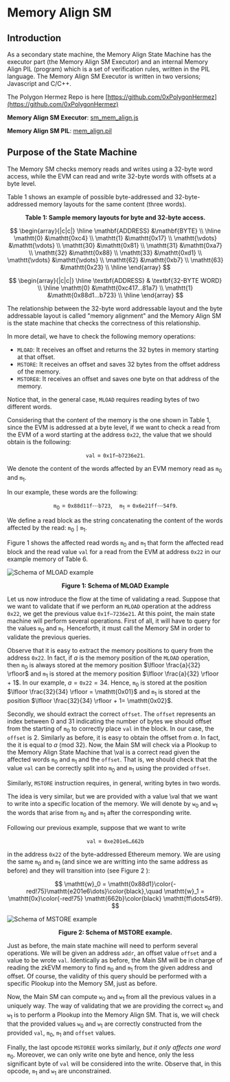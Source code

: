 # Memory Align SM

## Introduction 

As a secondary state machine, the Memory Align State Machine has the executor part (the Memory Align SM Executor) and an internal Memory Align PIL (program) which is a set of verification rules, written in the PIL language. The Memory Align SM Executor is written in two versions; Javascript and C/C++.



The Polygon Hermez Repo is here  [https://github.com/0xPolygonHermez](https://github.com/0xPolygonHermez)

**Memory Align SM Executor**: [sm_mem_align.js](https://github.com/0xPolygonHermez/zkevm-proverjs/tree/main/src/sm/sm_mem_align.js)

**Memory Align SM PIL**: [mem_align.pil](https://github.com/0xPolygonHermez/zkevm-proverjs/blob/main/pil/mem_align.pil) 


## Purpose of the State Machine


The Memory SM checks memory reads and writes using a 32-byte word access, while the EVM can read and write 32-byte words with offsets at a byte level.

Table 1 shows an example of possible byte-addressed and 32-byte-addressed memory layouts for the same content (three words).

<!-- 
|                                         $\mathbf{ADDRESS}$                                         |                                           $\mathbf{BYTE}$                                            |
| :------------------------------------------------------------------------------------------------: | :--------------------------------------------------------------------------------------------------: |
| $\mathtt{0x00}\\ \mathtt{0x01}\\ \mathtt{0x02}\\ \mathtt{\ldots}\\ \mathtt{0x1e}\\ \mathtt{0x1f}$  | $\mathtt{0xc4}\\ \mathtt{0x17}\\  \mathtt{0x4f}\\ \mathtt{\ldots}\\   \mathtt{0x81}\\ \mathtt{0xa7}$ |
| $\mathtt{0x20}\\ \mathtt{0x21}\\ \mathtt{0x22}\\ \mathtt{\ldots}\\ \mathtt{0x3e}\\ \mathtt{0x3f} $ | $ \mathtt{0x88}\\ \mathtt{0xd1}\\ \mathtt{0x1f}\\ \mathtt{\ldots}\\ \mathtt{0xb7}\\ \mathtt{0x23} $  |
| $\mathtt{0x40}\\ \mathtt{0x41}\\ \mathtt{0x42}\\ \mathtt{\ldots}\\ \mathtt{0x5e}\\ \mathtt{0x5f}$  |  $\mathtt{0x6e}\\ \mathtt{0x21}\\ \mathtt{0xff}\\ \mathtt{\ldots}\\ \mathtt{0x54}\\ \mathtt{0xf9} $  |

| $\mathbf{ADDRESS}$ |  $\mathbf{32-BYTE~~WORD}$  |
| :----------------: | :------------------------: |
|  $\mathtt{0x00}$   | $\mathtt{0xc4174f...81a7}$ |
|  $\mathtt{0x01}$   | $\mathtt{0x88d11f...b723}$ |
|  $\mathtt{0x02}$   | $\mathtt{0x6e21ff...54f9}$ | 
-->

<div align="center"><b> Table 1: Sample memory layouts for byte and 32-byte access.</b></div>

$$
\begin{array}{|c|c|}
\hline
\mathbf{ADDRESS} &\mathbf{BYTE} \\ \hline
\mathtt{0} &\mathtt{0xc4} \\
\mathtt{1} &\mathtt{0x17} \\
\mathtt{\vdots} &\mathtt{\vdots} \\
\mathtt{30} &\mathtt{0x81} \\
\mathtt{31} &\mathtt{0xa7} \\
\mathtt{32} &\mathtt{0x88} \\
\mathtt{33} &\mathtt{0xd1} \\
\mathtt{\vdots} &\mathtt{\vdots} \\
\mathtt{62} &\mathtt{0xb7} \\
\mathtt{63} &\mathtt{0x23} \\
\hline
\end{array}
$$

$$
\begin{array}{|c|c|}
\hline
\textbf{ADDRESS} & \textbf{32-BYTE WORD} \\ \hline
\mathtt{0} &\mathtt{0xc417...81a7} \\
\mathtt{1} &\mathtt{0x88d1...b723} \\
\hline
\end{array}
$$


The relationship between the 32-byte word addressable layout and the byte addressable layout is called "memory alignment" and the Memory Align SM is the state machine that checks the correctness of this relationship.

In more detail, we have to check the following memory operations:

- $\mathtt{MLOAD}$: It receives an offset and returns the 32 bytes in memory starting at that offset.
- $\mathtt{MSTORE}$: It receives an offset and saves 32 bytes from the offset address of the memory.
- $\mathtt{MSTORE8}$: It receives an offset and saves one byte on that address of the memory.

Notice that, in the general case, $\mathtt{MLOAD}$ requires reading bytes of two different words.

Considering that the content of the memory is the one shown in Table 1, since the EVM is addressed at a byte level, if we want to check a read from the EVM of a word starting at the address $\mathtt{0x22}$, the value that we should obtain is the following:

$$
\mathtt{val} = \mathtt{0x1f \cdots b7236e21}.
$$

We denote the content of the words affected by an EVM memory read as $\mathtt{m}_0$ and $\mathtt{m}_1$.

In our example, these words are the following:

$$
\mathtt{m}_0 = \mathtt{0x} \mathtt{88d11f} \cdots \mathtt{b723},
\quad \mathtt{m}_1 = \mathtt{0x} \mathtt{6e21ff} \cdots \mathtt{54f9}.
$$

We define a read block as the string concatenating the content of the words affected by the read: $\mathtt{m}_0 \mid \mathtt{m}_1$.

Figure 1 shows the affected read words $\mathtt{m}_0$ and $\mathtt{m}_1$ that form the affected read block and the read value $\mathtt{val}$ for a read from the EVM at address $\mathtt{0x22}$ in our example memory of Table 6.

![Schema of MLOAD example](figures/fig-schm-mld-eg.png)
<div align="center"><b> Figure 1: Schema of MLOAD Example </b></div>

Let us now introduce the flow at the time of validating a read. Suppose that we want to validate that if we perform an $\mathtt{MLOAD}$ operation at the address $\mathtt{0x22}$, we get the previous value $\mathtt{0x1f\dotsb7236e21}$. At this point, the main state machine will perform several operations. First of all, it will have to query for the values $\mathtt{m}_0$ and $\mathtt{m}_1$. Henceforth, it must call the Memory SM in order to validate the previous queries.

Observe that it is easy to extract the memory positions to query from the address $\mathtt{0x22}$. In fact, if $a$ is the memory position of the $\mathtt{MLOAD}$ operation, then $\mathtt{m}_0$ is always stored at the memory position $\lfloor \frac{a}{32} \rfloor$ and $\mathtt{m}_1$ is stored at the memory position $\lfloor \frac{a}{32} \rfloor + 1$. In our example, $a = \mathtt{0x22} = 34$. Hence, $\mathtt{m}_0$ is stored at the position $\lfloor \frac{32}{34} \rfloor = \mathtt{0x01}$ and $\mathtt{m}_1$ is stored at the position $\lfloor \frac{32}{34} \rfloor + 1= \mathtt{0x02}$.

Secondly, we should extract the correct $\mathtt{offset}$. The $\mathtt{offset}$ represents an index between $0$ and $31$ indicating the number of bytes we should offset from the starting of $\mathtt{m}_0$ to correctly place $\mathtt{val}$ in the block. In our case, the $\mathtt{offset}$ is $2$. Similarly as before, it is easy to obtain the offset from $a$. In fact, the it is equal to $a$ $(\mathrm{mod} \ 32)$. Now, the Main SM will check via a Plookup to the Memory Align State Machine that \val is a correct read given the affected words $\mathtt{m}_0$ and $\mathtt{m}_1$ and the $\mathtt{offset}$. That is, we should check that the value $\mathtt{val}$ can be correctly split into $\mathtt{m}_0$ and $\mathtt{m}_1$ using the provided $\mathtt{offset}$.

Similarly, $\mathtt{MSTORE}$ instruction requires, in general, writing bytes in two words.

The idea is very similar, but we are provided with a value \val that we want to write into a specific location of the memory. We will denote by $\mathtt{w}_0$ and $\mathtt{w}_1$ the words that arise from $\mathtt{m}_0$ and $\mathtt{m}_1$ after the corresponding write.

Following our previous example, suppose that we want to write

$$
\mathtt{val} = \mathtt{0xe201e6\dots662b}
$$

in the address $\mathtt{0x22}$ of the byte-addressed Ethereum memory. We are using the same $\mathtt{m}_0$ and $\mathtt{m}_1$ (and since we are writting into the same address as before) and they will transition into (see Figure 2 ):

$$
\mathtt{w}_0 = \mathtt{0x88d1}\color{-red!75}\mathtt{e201e6\dots}\color{black},\quad \mathtt{w}_1 = \mathtt{0x}\color{-red!75} \mathtt{662b}\color{black} \mathtt{ff\dots54f9}.
$$

![Schema of MSTORE example](figures/fig-schm-mstr-eg.png)
<div align="center"><b> Figure 2: Schema of MSTORE example. </b></div>

Just as before, the main state machine will need to perform several operations. We will be given an address $\mathtt{addr}$, an offset value $\mathtt{offset}$ and a value to be wrote $\mathtt{val}$. Identically as before, the Main SM will be in charge of reading the zkEVM memory to find $\mathtt{m}_0$ and $\mathtt{m}_1$ from the given address and offset. Of course, the validity of this query should be performed with a specific Plookup into the Memory SM, just as before.

Now, the Main SM can compute $\mathtt{w}_0$ and $\mathtt{w}_1$ from all the previous values in a uniquely way. The way of validating that we are providing the correct $\mathtt{w}_0$ and $\mathtt{w}_1$ is to perform a Plookup into the Memory Align SM. That is, we will check that the provided values $\mathtt{w}_0$ and $\mathtt{w}_1$ are correctly constructed from the provided $\mathtt{val}$, $\mathtt{m}_0$, $\mathtt{m}_1$ and $\mathtt{offset}$ values.

Finally, the last opcode $\mathtt{MSTOREE}$ works similarly, *but it only affects one word* $\mathtt{m}_0$. Moreover, we can only write one byte and hence, only the less significant byte of $\mathtt{val}$ will be considered into the write. Observe that, in this opcode, $\mathtt{m}_1$ and $\mathtt{w}_1$ are unconstrained. 
